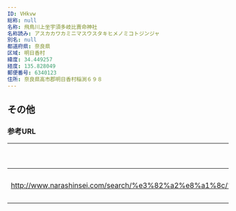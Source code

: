 ```yaml
---
ID: VHkvw
総称: null
名称: 飛鳥川上坐宇須多岐比賣命神社
名称読み: アスカカワカミニマスウスタキヒメノミコトジンジャ
別名: null
都道府県: 奈良県
区域: 明日香村
緯度: 34.449257
経度: 135.828049
郵便番号: 6340123
住所: 奈良県高市郡明日香村稲渕６９８
---
```


## その他

### 参考URL

| URL                                                                                                                                                                                  | 説明   |
| ------------------------------------------------------------------------------------------------------------------------------------------------------------------------------------ | ------ |
| http://www.narashinsei.com/search/%e3%82%a2%e8%a1%8c/%e9%a3%9b%e9%b3%a5%e5%b7%9d%e4%b8%8a%e5%a0%85%e5%ae%87%e9%a0%88%e5%a4%9a%e5%b2%90%e6%af%94%e8%b3%a3%e5%91%bd%e7%a5%9e%e7%a4%be/ | 神社庁 |
